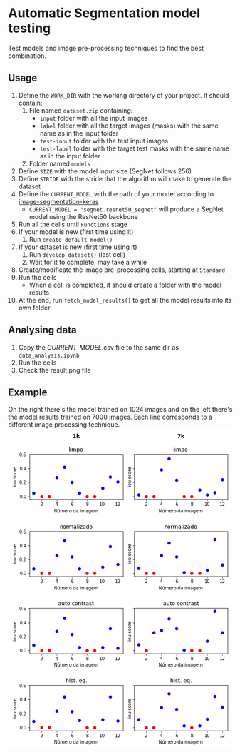 # Automatic Segmentation model testing
Test models and image pre-processing techniques to find the best combination.

## Usage
1. Define the `WORK_DIR` with the working directory of your project. It should contain:
   1. File named `dataset.zip` containing:
      * `input` folder with all the input images
      * `label` folder with all the target images (masks) with the same name as in the input folder
      * `test-input` folder with the test input images
      * `test-label` folder with the target test masks with the same name as in the input folder
    2. Folder named `models`
2. Define `SIZE` with the model input size (SegNet follows 256)
3. Define `STRIDE` with the stride that the algorithm will make to generate the dataset
4. Define the `CURRENT_MODEL` with the path of your model according to [image-segmentation-keras](https://github.com/divamgupta/image-segmentation-keras)
   * `CURRENT_MODEL = "segnet.resnet50_segnet"` will produce a SegNet model using the ResNet50 backbone
5. Run all the cells until `Functions` stage
6. If your model is new (first time using it)
   1. Run `create_default_model()`
7. If your dataset is new (first time using it)
   1. Run `develop_dataset()` (last cell)
   2. Wait for it to complete, may take a while
8. Create/modificate the image pre-processing cells, starting at `Standard`
9. Run the cells
    * When a cell is completed, it should create a folder with the model results
10. At the end, run `fetch_model_results()` to get all the model results into its own folder


## Analysing data
1. Copy the *CURRENT_MODEL*.csv file to the same dir as `data_analysis.ipynb`
2. Run the cells
3. Check the result.png file

## Example
On the right there's the model trained on 1024 images and on the left there's the model results trained on 7000 images.
Each line corresponds to a different image processing technique.
![example-image](assets/result-dataset.png)